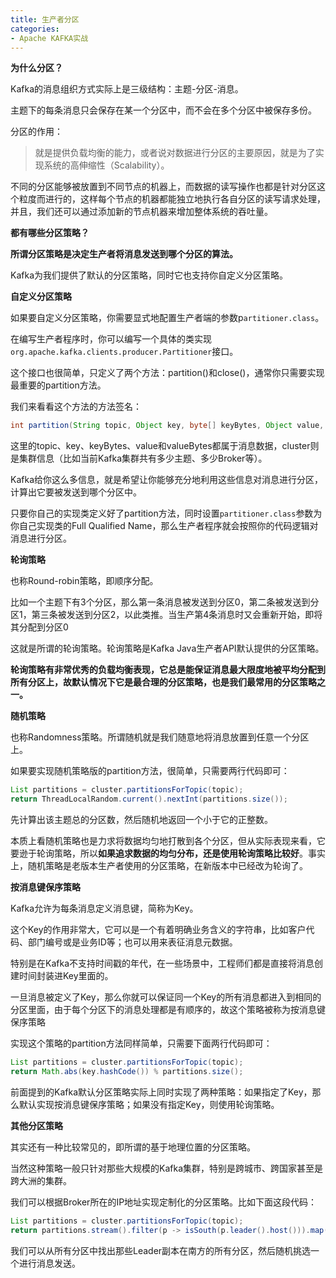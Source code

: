 ```yaml
---
title: 生产者分区
categories: 
- Apache KAFKA实战
---
```


**为什么分区？**

Kafka的消息组织方式实际上是三级结构：主题-分区-消息。

主题下的每条消息只会保存在某一个分区中，而不会在多个分区中被保存多份。

分区的作用：

> 就是提供负载均衡的能力，或者说对数据进行分区的主要原因，就是为了实现系统的高伸缩性（Scalability）。

不同的分区能够被放置到不同节点的机器上，而数据的读写操作也都是针对分区这个粒度而进行的，这样每个节点的机器都能独立地执行各自分区的读写请求处理，并且，我们还可以通过添加新的节点机器来增加整体系统的吞吐量。

**都有哪些分区策略？**

**所谓分区策略是决定生产者将消息发送到哪个分区的算法。**

Kafka为我们提供了默认的分区策略，同时它也支持你自定义分区策略。

**自定义分区策略**

如果要自定义分区策略，你需要显式地配置生产者端的参数p`artitioner.class`。

在编写生产者程序时，你可以编写一个具体的类实现`org.apache.kafka.clients.producer.Partitioner`接口。

这个接口也很简单，只定义了两个方法：partition()和close()，通常你只需要实现最重要的partition方法。

我们来看看这个方法的方法签名：

```java
int partition(String topic, Object key, byte[] keyBytes, Object value, byte[] valueBytes, Cluster cluster);
```

这里的topic、key、keyBytes、value和valueBytes都属于消息数据，cluster则是集群信息（比如当前Kafka集群共有多少主题、多少Broker等）。

Kafka给你这么多信息，就是希望让你能够充分地利用这些信息对消息进行分区，计算出它要被发送到哪个分区中。

只要你自己的实现类定义好了partition方法，同时设置`partitioner.class`参数为你自己实现类的Full Qualified Name，那么生产者程序就会按照你的代码逻辑对消息进行分区。

**轮询策略**

也称Round-robin策略，即顺序分配。

比如一个主题下有3个分区，那么第一条消息被发送到分区0，第二条被发送到分区1，第三条被发送到分区2，以此类推。当生产第4条消息时又会重新开始，即将其分配到分区0

这就是所谓的轮询策略。轮询策略是Kafka Java生产者API默认提供的分区策略。

**轮询策略有非常优秀的负载均衡表现，它总是能保证消息最大限度地被平均分配到所有分区上，故默认情况下它是最合理的分区策略，也是我们最常用的分区策略之一。**

**随机策略**

也称Randomness策略。所谓随机就是我们随意地将消息放置到任意一个分区上。

如果要实现随机策略版的partition方法，很简单，只需要两行代码即可：

```java
List partitions = cluster.partitionsForTopic(topic);
return ThreadLocalRandom.current().nextInt(partitions.size());
```

先计算出该主题总的分区数，然后随机地返回一个小于它的正整数。

本质上看随机策略也是力求将数据均匀地打散到各个分区，但从实际表现来看，它要逊于轮询策略，所以**如果追求数据的均匀分布，还是使用轮询策略比较好**。事实上，随机策略是老版本生产者使用的分区策略，在新版本中已经改为轮询了。

**按消息键保序策略**

Kafka允许为每条消息定义消息键，简称为Key。

这个Key的作用非常大，它可以是一个有着明确业务含义的字符串，比如客户代码、部门编号或是业务ID等；也可以用来表征消息元数据。

特别是在Kafka不支持时间戳的年代，在一些场景中，工程师们都是直接将消息创建时间封装进Key里面的。

一旦消息被定义了Key，那么你就可以保证同一个Key的所有消息都进入到相同的分区里面，由于每个分区下的消息处理都是有顺序的，故这个策略被称为按消息键保序策略

实现这个策略的partition方法同样简单，只需要下面两行代码即可：

```java
List partitions = cluster.partitionsForTopic(topic);
return Math.abs(key.hashCode()) % partitions.size();
```

前面提到的Kafka默认分区策略实际上同时实现了两种策略：如果指定了Key，那么默认实现按消息键保序策略；如果没有指定Key，则使用轮询策略。

**其他分区策略**

其实还有一种比较常见的，即所谓的基于地理位置的分区策略。

当然这种策略一般只针对那些大规模的Kafka集群，特别是跨城市、跨国家甚至是跨大洲的集群。

我们可以根据Broker所在的IP地址实现定制化的分区策略。比如下面这段代码：

```java
List partitions = cluster.partitionsForTopic(topic);
return partitions.stream().filter(p -> isSouth(p.leader().host())).map(PartitionInfo::partition).findAny().get();
```

我们可以从所有分区中找出那些Leader副本在南方的所有分区，然后随机挑选一个进行消息发送。